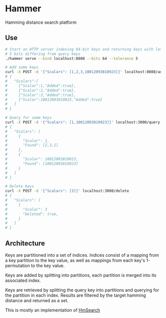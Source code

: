 # Hammer


Hamming distance search platform

## Use

```sh
# Start an HTTP server indexing 64-bit keys and returning keys with less than
# 5 bits differing from query keys
./hammer serve --bind localhost:8080 --bits 64 --tolerance 5

# Add some keys
curl -X POST -d '{"Scalars": [1,2,3,10012093810923]}' localhost:8080/add
# {
#   "Scalars":[
#     {"Scalar":1,"Added":true},
#     {"Scalar":2,"Added":true},
#     {"Scalar":3,"Added":true},
#     {"Scalar":10012093810923,"Added":true}
#   ]
# }

# Query for some keys
curl -X POST -d '{"Scalars": [1,10012093810923]}' localhost:3000/query
# {
#   "Scalars": [
#     {
#       "Scalar": 1,
#       "Found": [2,3,1]
#     },
#     {
#       "Scalar": 10012093810923,
#       "Found": [10012093810923]
#     }
#   ]
# }

# Delete keys
curl -X POST -d '{"Scalars": [3]}' localhost:3000/delete
# {
#   "Scalars": [
#     {
#       "Scalar": 3
#       "Deleted": true,
#     }
#   ]
# }
```

## Architecture

Keys are partitioned into a set of indices.  Indices consist of a mapping from a
key partition to the key value, as well as mappings from each key's
1-permutation to the key value.  

Keys are added by splitting into partitions, each partition is merged into its
associated index.

Keys are retrieved by splitting the query key into partitions and querying for
the partition in each index.  Results are filtered by the target hamming
distance and returned as a set.

This is mostly an implementation of
[HmSearch](http://www.cse.unsw.edu.au/~weiw/files/SSDBM13-HmSearch-Final.pdf)

